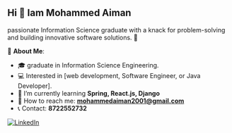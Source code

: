 ## Hi 👋 Iam Mohammed Aiman

passionate Information Science graduate with a knack for problem-solving and building innovative software solutions. 🚀

🌟 **About Me**:
- 🎓 graduate in Information Science Engineering.
- 💻 Interested in [web development, Software Engineer, or Java Developer].
- 🌱 I’m currently learning **Spring, React.js, Django**  
- 📧 How to reach me: **mohammedaiman2001@gmail.com**  
- 📞 Contact: **8722552732**  

[![LinkedIn](https://img.shields.io/badge/-LinkedIn-0A66C2?style=flat&logo=linkedin&logoColor=white)](www.linkedin.com/in/mohammed-aiman-036005327)
